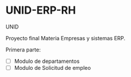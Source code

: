 # UNID-ERP-RH
UNID

Proyecto final Materia Empresas y sistemas ERP. 

Primera parte:

- [ ] Modulo de departamentos
- [ ] Modulo de Solicitud de empleo
